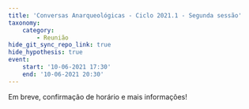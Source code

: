```yaml
---
title: 'Conversas Anarqueológicas - Ciclo 2021.1 - Segunda sessão'
taxonomy:
    category:
        - Reunião
hide_git_sync_repo_link: true
hide_hypothesis: true
event:
    start: '10-06-2021 17:30'
    end: '10-06-2021 20:30'
---
```


Em breve, confirmação de horário e mais informações!